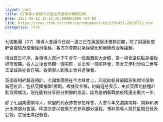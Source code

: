```yaml
---
layout: post
title: G7領導人會議今日起在英國康沃爾郡召開
date: 2021-06-11 15:16:20.000000000 +08:00
link: https://news.rthk.hk/rthk/ch/component/k2/1595423-20210611.htm
categories: rthk
---
```


七國集團（G7）領導人會議今日起一連三日在英國康沃爾郡召開，除了討論新型肺炎疫情及疫後經濟復蘇，各方亦會商討氣候變化和地緣政治等議題。

根據首日程序，各領導人當地下午會在一個海灘影大合照，第一場會議焦點是疫後經濟復蘇。各人之後會參觀一個項目，並出席一個招待會，英女王伊利沙伯二世等王室成員亦會在場。各領導人到晚上會共進晚餐。

英國首相約翰遜預計，七國集團將在今次峰會上，同意向較貧窮國家捐贈10億劑新冠疫苗，包括英國捐贈1億劑。根據發言稿，約翰遜將表示，由於英國的接種計劃取得成功，現在能夠分享部分剩餘的疫苗，認為是朝著戰勝疫情邁出重大一步。

除了七國集團領導人，歐盟的代表亦會參加峰會，大會今年又邀請南韓、南非和澳洲出席部分會議，印度亦會以視像方式參與部分議程。預料領導人將於星期日發表公報，之後出席記者會。
